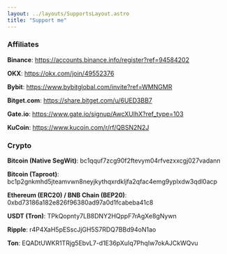 ```yaml
---
layout: ../layouts/SupportsLayout.astro
title: "Support me"
---
```


### Affiliates

**Binance**: https://accounts.binance.info/register?ref=94584202

**OKX**: https://okx.com/join/49552376

**Bybit**: https://www.bybitglobal.com/invite?ref=WMNGMR

**Bitget.com**: https://share.bitget.com/u/6UED3BB7

**Gate.io**: https://www.gate.io/signup/AwcXUlhX?ref_type=103

**KuCoin**: https://www.kucoin.com/r/rf/QBSN2N2J

### Crypto

**Bitcoin (Native SegWit)**: bc1qquf7zcg90f2ftevym04rfvezxxcgj027vadann

**Bitcoin (Taproot)**:
bc1p2gnkmhd5jteamvwn8neyjkythqxrdkljfa2qfac4emg9yplxdw3qdl0acp

**Ethereum (ERC20) / BNB Chain (BEP20)**:
0xbd73186a182e826f96380ad97a0d1fcabeba41c8

**USDT (Tron)**: TPkQopnty7LB8DNY2HQppF7rAgXe8gNywn

**Ripple**: r4P4XaH5pESscJjGH5S7RDQ7BBd94oN1ao

**Ton**: EQADtUWKR1TRjg5EbvL7-d1E36pXuIq7PhqIw7okAJCkWQvu
